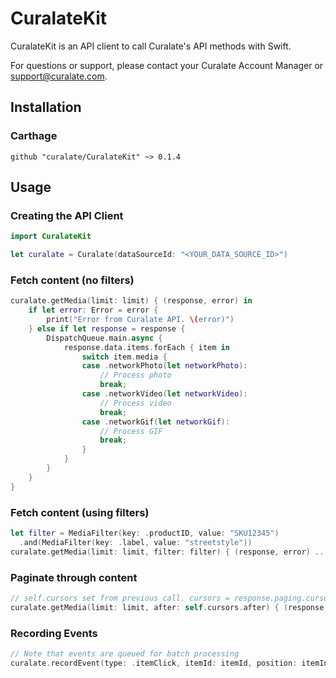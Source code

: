# CuralateKit

CuralateKit is an API client to call Curalate's API methods with Swift.

For questions or support, please contact your Curalate Account Manager or support@curalate.com.

## Installation

### Carthage

```
github "curalate/CuralateKit" ~> 0.1.4
```

## Usage

### Creating the API Client

```swift
import CuralateKit

let curalate = Curalate(dataSourceId: "<YOUR_DATA_SOURCE_ID>")
```

### Fetch content (no filters)

```swift
curalate.getMedia(limit: limit) { (response, error) in
    if let error: Error = error {
        print("Error from Curalate API. \(error)")
    } else if let response = response {
        DispatchQueue.main.async {
            response.data.items.forEach { item in
                switch item.media {
                case .networkPhoto(let networkPhoto):
                    // Process photo
                    break;
                case .networkVideo(let networkVideo):
                    // Process video
                    break;
                case .networkGif(let networkGif):
                    // Process GIF
                    break;
                }
            }
        }
    }
}
```

### Fetch content (using filters)

```swift
let filter = MediaFilter(key: .productID, value: "SKU12345")
  .and(MediaFilter(key: .label, value: "streetstyle"))
curalate.getMedia(limit: limit, filter: filter) { (response, error) ... }
```

### Paginate through content

```swift
// self.cursors set from previous call. cursors = response.paging.cursors.
curalate.getMedia(limit: limit, after: self.cursors.after) { (response, error) .. }
```

### Recording Events

```swift
// Note that events are queued for batch processing
curalate.recordEvent(type: .itemClick, itemId: itemId, position: itemIndex)
```
